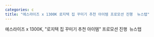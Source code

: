 ```yaml
---
categories: c
title: "에스라이즈 x 1300K 로지텍 집 꾸미기 추천 아이템 프로모션 진행  뉴스탭"
---
```

에스라이즈 x 1300K, "로지텍 집 꾸미기 추천 아이템" 프로모션 진행&nbsp;&nbsp;뉴스탭